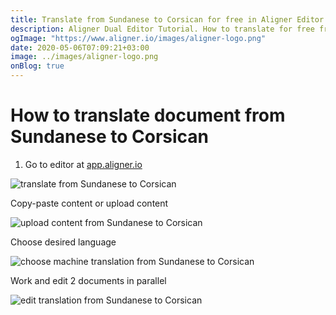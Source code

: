 ```yaml
---
title: Translate from Sundanese to Corsican for free in Aligner Editor
description: Aligner Dual Editor Tutorial. How to translate for free from Sundanese to Corsican. Aligner is multilingual document management platform. 
ogImage: "https://www.aligner.io/images/aligner-logo.png"
date: 2020-05-06T07:09:21+03:00
image: ../images/aligner-logo.png
onBlog: true
---
```


# How to translate document from Sundanese to Corsican

1. Go to editor at [app.aligner.io](https://app.aligner.io "Aligner App web page")

![translate from Sundanese to Corsican](../aligner-blank-editor.png "translate from Sundanese to Corsican")

Copy-paste content or upload content

![upload content from Sundanese to Corsican](../aligner-uploaded-document.png "upload content from Sundanese to Corsican")

Choose desired language

![choose machine translation from Sundanese to Corsican](../aligner-language-dropdown.png "choose machine translation from Sundanese to Corsican")

Work and edit 2 documents in parallel

![edit translation from Sundanese to Corsican](../aligner-double-sitded-editor.png "edit translation from Sundanese to Corsican")

